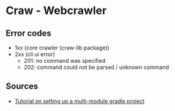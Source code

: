 # Craw - Webcrawler

## Error codes

- 1xx (core crawler (craw-lib package))
- 2xx (cli ui error)
  - 201: no command was specified
  - 202: command could not be parsed / unknown command

## Sources

- [Tutorial on setting up a multi-module gradle project](https://docs.gradle.org/current/samples/sample_building_java_applications_multi_project.html)